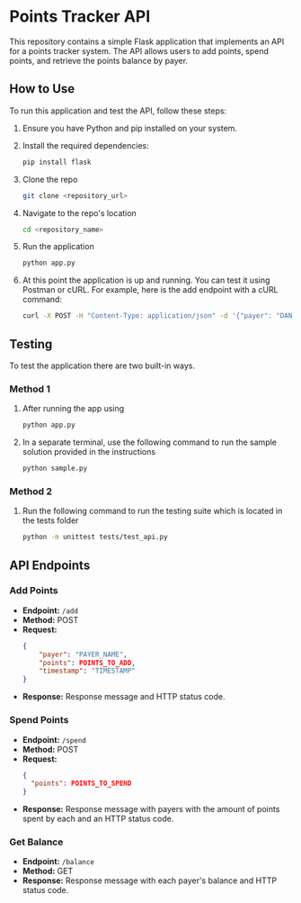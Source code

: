 # Points Tracker API

This repository contains a simple Flask application that implements an API for a points tracker system. The API allows users to add points, spend points, and retrieve the points balance by payer.

## How to Use

To run this application and test the API, follow these steps:

1. Ensure you have Python and pip installed on your system.

2. Install the required dependencies:
   ```bash
   pip install flask
3. Clone the repo
   ```bash
   git clone <repository_url>
4. Navigate to the repo's location
   ```bash
   cd <repository_name>
5. Run the application
   ```bash
   python app.py
6. At this point the application is up and running. You can test it using Postman or cURL. For example, here is the add endpoint with a cURL command:
   ```bash
   curl -X POST -H "Content-Type: application/json" -d '{"payer": "DANNON", "points": 300, "timestamp": "2022-10-31T10:00:00Z"}' http://localhost:8000/add

## Testing 

To test the application there are two built-in ways.

### Method 1
1. After running the app using
   ```bash
   python app.py
2. In a separate terminal, use the following command to run the sample solution provided in the instructions
   ```bash
   python sample.py

### Method 2
1. Run the following command to run the testing suite which is located in the tests folder
   ```bash
   python -m unittest tests/test_api.py

## API Endpoints

### Add Points

- **Endpoint:** `/add`
- **Method:** POST
- **Request:**
  ```json
  {
      "payer": "PAYER_NAME",
      "points": POINTS_TO_ADD,
      "timestamp": "TIMESTAMP"
  }
- **Response:** Response message and HTTP status code.

### Spend Points
- **Endpoint:** `/spend`
- **Method:** POST
- **Request:**
  ```json
  {
    "points": POINTS_TO_SPEND
  }
- **Response:** Response message with payers with the amount of points spent by each and an HTTP status code.

### Get Balance
- **Endpoint:** `/balance`
- **Method:** GET
- **Response:** Response message with each payer's balance and HTTP status code.
